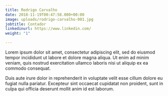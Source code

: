 ```yaml
---
title: Rodrigo Carvalho
date: 2018-11-19T00:47:58.000+00:00
image: uploads/rodrigo-carvalho-001.jpg
jobtitle: Contador
linkedinurl: https://www.linkedin.com/
weight: "1"

---
```

Lorem ipsum dolor sit amet, consectetur adipiscing elit, sed do eiusmod tempor incididunt ut labore et dolore magna aliqua. Ut enim ad minim veniam, quis nostrud exercitation ullamco laboris nisi ut aliquip ex ea commodo consequat.

Duis aute irure dolor in reprehenderit in voluptate velit esse cillum dolore eu fugiat nulla pariatur. Excepteur sint occaecat cupidatat non proident, sunt in culpa qui officia deserunt mollit anim id est laborum.